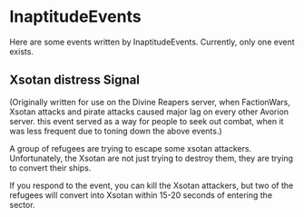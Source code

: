 # InaptitudeEvents

Here are some events written by InaptitudeEvents.
Currently, only one event exists.

## Xsotan distress Signal

(Originally written for use on the Divine Reapers server, when FactionWars, Xsotan attacks and pirate attacks caused major lag on every other Avorion server.
this event served as a way for people to seek out combat, when it was less frequent due to toning down the above events.)

A group of refugees are trying to escape some xsotan attackers.
Unfortunately, the Xsotan are not just trying to destroy them,
they are trying to convert their ships.

If you respond to the event, you can kill the Xsotan attackers, but two of the
refugees will convert into Xsotan within 15-20 seconds of entering the sector.
